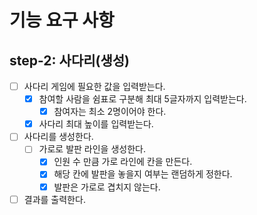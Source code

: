# 기능 요구 사항

## step-2: 사다리(생성)

- [ ] 사다리 게임에 필요한 값을 입력받는다.
    - [x] 참여할 사람을 쉼표로 구분해 최대 5글자까지 입력받는다.
        - [x] 참여자는 최소 2명이어야 한다.
    - [x] 사다리 최대 높이를 입력받는다.
- [ ] 사다리를 생성한다.
    - [ ] 가로로 발판 라인을 생성한다.
        - [x] 인원 수 만큼 가로 라인에 칸을 만든다.
        - [x] 해당 칸에 발판을 놓을지 여부는 랜덤하게 정한다.
        - [x] 발판은 가로로 겹치지 않는다.
- [ ] 결과를 출력한다.